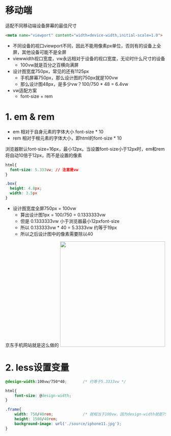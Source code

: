 # 移动端

适配不同移动端设备屏幕的最佳尺寸
```html
<meta name="viewport" content="width=device-width,initial-scale=1.0">
```

- 不同设备的视口viewport不同，因此不能用像素px单位，否则有的设备上全屏，其他设备可能不是全屏
- viewwidth视口宽度，vw永远相对于设备的视口宽度，无论时什么尺寸的设备
  - 100vw就是百分之百横向满屏
- 设计图宽度750px，常见的还有1125px
  - 手机屏幕750px，那么设计图的750px就是100vw
  - 那么设计图48px，是多少vw？100/750 * 48 = 6.4vw
- vw适配方案
  - font-size + rem 

# 1. em & rem
- em 相对于自身元素的字体大小 font-size * 10
- rem 相对于根元素的字体大小，即html的font-size * 10

浏览器默认font-size=16px，最小12px。当设置font-size小于12px时，em和rem将自动10倍于12px，而不是设置的像素

```css
html{
  font-size: 5.333vw; // 注意是vw
}

.box{
  height: 4.8px;
  width: 3.5px
}
```

- 设计图宽度全屏750px = 100vw
  - 算出设计图1px = 100/750 = 0.1333333vw
  - 但是 0.1333333vw 小于浏览器最小12pxfont-size
  - 所以 0.133333vw * 40 = 5.3333vw 约等于19px
  - 所以之后设计图中的像素需要除以40

京东手机网站就是这么做的
<img width="330" src="https://user-images.githubusercontent.com/26485327/74841168-2a9cac80-5363-11ea-90b8-edb514f4f6cd.png">

# 2. less设置变量
```css
@design-width:100vw/750*40;       /* 约等于5.3333vw */

html{
    font-size: @design-width;
}

.frame{
    width: 750/40rem;             /* 就相当于100vw，因为design-width就是750px */
    height: 1500/40rem;
    background-image: url('./source/iphone11.jpg');
}
```







